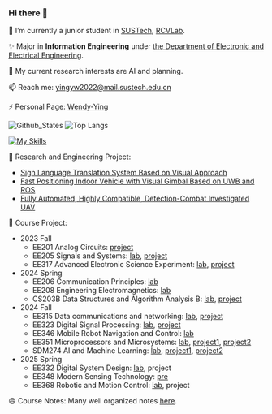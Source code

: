 ### Hi there 👋

🏫 I’m currently a junior student in [SUSTech](https://www.sustech.edu.cn/), [RCVLab](https://rcvlab.eee.sustech.edu.cn/).

✨ Major in **Information Engineering** under [the Department of Electronic and Electrical Engineering](https://eee.sustech.edu.cn/).

👀 My current research interests are AI and planning.

📫 Reach me: yingyw2022@mail.sustech.edu.cn

⚡ Personal Page: [Wendy-Ying](https://Wendy-Ying.github.io)
  
<!---
Wendy-Ying/Wendy-Ying is a ✨ special ✨ repository because its `README.md` (this file) appears on your GitHub profile.
You can click the Preview link to take a look at your changes.
- 💞️ I’m looking to collaborate on ...
- ⚡ Fun fact: ...
- 😄 Pronouns: she/her
--->

![Github_States](https://github-readme-stats-rosy-kappa.vercel.app/api?username=Wendy-Ying&hide_border=true) 
![Top Langs](https://github-readme-stats-rosy-kappa.vercel.app/api/top-langs/?username=Wendy-Ying&layout=compact&hide_border=true&size_weight=0.05&count_weight=0.9&langs_count=8&hide=assembly,makefile,html,cmake,tcl)

[![My Skills](https://skillicons.dev/icons?i=c,cpp,py,java,matlab,vscode,visualstudio,anaconda,vim,cmake,androidstudio,arduino,raspberrypi,opencv,sklearn,pytorch,tensorflow,ros,bash,github,linux,windows,md,latex,ps,pr,ae)](https://skillicons.dev)


💝 Research and Engineering Project:
* [Sign Language Translation System Based on Visual Approach](https://github.com/Wendy-Ying/Sign-Language-Translation-System-Based-on-Visual-Approach)
* [Fast Positioning Indoor Vehicle with Visual Gimbal Based on UWB and ROS](https://github.com/Wendy-Ying/Fast-Positioning-Indoor-Vehicle-with-Visual-Gimbal-Based-on-UWB-and-ROS)
* [Fully Automated, Highly Compatible, Detection-Combat Investigated UAV](https://github.com/Wendy-Ying/Fully-Automated-Highly-Compatible-Detection-Combat-Investigated-UAV)

🎁 Course Project:
* 2023 Fall
  * EE201 Analog Circuits: [project](https://github.com/Wendy-Ying/Electronic-Ocarina)
  * EE205 Signals and Systems: [lab](https://github.com/Wendy-Ying/Signals-and-Systems-Lab/tree/main), [project](https://github.com/Wendy-Ying/Speech-Synthesis-And-Perception-With-Envelope-Cue)
  * EE317 Advanced Electronic Science Experiment: [lab](https://github.com/Wendy-Ying/STM32-Learning), [project](https://github.com/Wendy-Ying/Android-APP)
* 2024 Spring
  * EE206 Communication Principles: [lab](https://github.com/Wendy-Ying/Communication-Principles-Lab)
  * EE208 Engineering Electromagnetics: [lab](https://github.com/Wendy-Ying/Engineering-Electromagnetics-Lab)
  * CS203B Data Structures and Algorithm Analysis B: [lab](https://github.com/Wendy-Ying/Data-Structures-and-Algorithm-Analysis-B-Lab), [project](https://github.com/Wendy-Ying/Intelligent-Image-Scaling-System-Based-on-Seam-Carving-Algorithm)
* 2024 Fall
  * EE315 Data communications and networking: [lab](https://github.com/Wendy-Ying/Data-Communications-and-Networking-Lab), [project](https://github.com/Wendy-Ying/Minimum-Sim-LAN)
  * EE323 Digital Signal Processing: [lab](https://github.com/Wendy-Ying/Digital-Signal-Processing-Lab), [project](https://github.com/Wendy-Ying/Computer-Generate-Music)
  * EE346 Mobile Robot Navigation and Control: [lab](https://github.com/Wendy-Ying/Mobile-Robot-Navigation-and-Control-Lab)
  * EE351 Microprocessors and Microsystems: [lab](https://github.com/Wendy-Ying/Microprocessors-and-Microsystems-Lab), [project1](https://github.com/Wendy-Ying/Microprocessors-and-Microsystems-Midterm-Project), [project2](https://github.com/Wendy-Ying/PokeSnap)
  * SDM274 AI and Machine Learning: [lab](https://github.com/Wendy-Ying/AI-and-Machine-Learning-Lab), [project1](https://github.com/Wendy-Ying/AI4I-Binary-Classification-Prediction), [project2](https://github.com/Wendy-Ying/Wheet-Seed-Classification-Prediction)
* 2025 Spring
  * EE332 Digital System Design: [lab](https://github.com/Wendy-Ying/Digital-System-Design-Lab), project
  * EE348 Modern Sensing Technology: [pre](https://github.com/Wendy-Ying/Modern-Sensing-Technology)
  * EE368 Robotic and Motion Control: [lab](https://github.com/Wendy-Ying/Robotic-Motion-and-Control), project

😄 Course Notes:
Many well organized notes [here](https://github.com/Wendy-Ying/Lecture-Notes).
